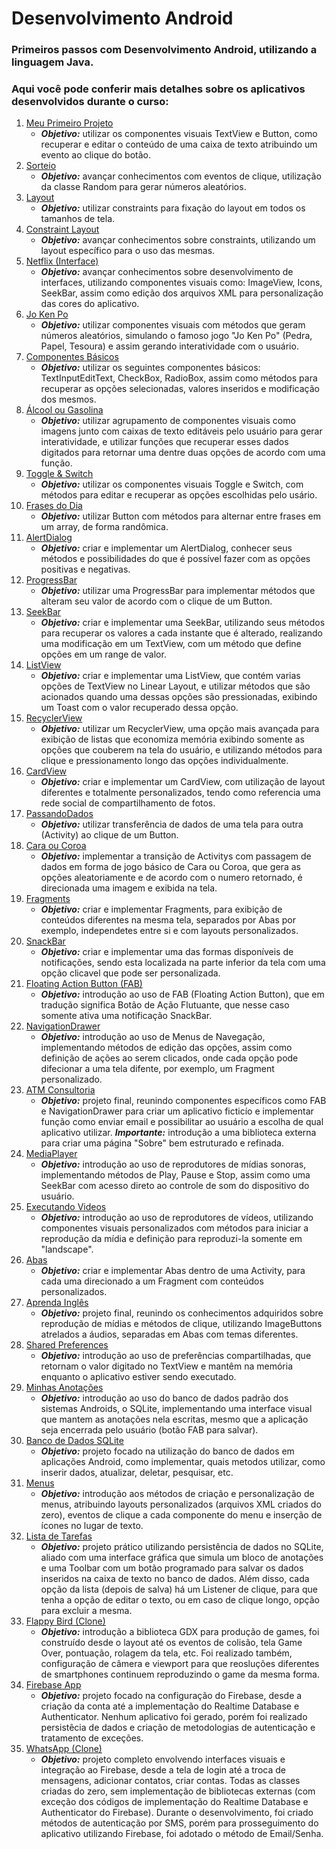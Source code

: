 # Desenvolvimento Android
### Primeiros passos com Desenvolvimento Android, utilizando a linguagem Java.
### Aqui você pode conferir mais detalhes sobre os aplicativos desenvolvidos durante o curso:
1) [Meu Primeiro Projeto](/01.%20Meu%20Primeiro%20Projeto)
   * ***Objetivo:*** utilizar os componentes visuais TextView e Button, como recuperar e editar o conteúdo de uma caixa de texto atribuindo um evento ao clique do botão.
2) [Sorteio](/02.%20Sorteio)
   * ***Objetivo:*** avançar conhecimentos com eventos de clique, utilização da classe Random para gerar números aleatórios.
3) [Layout](/03.%20Layout)
   * ***Objetivo:*** utilizar constraints para fixação do layout em todos os tamanhos de tela.
4) [Constraint Layout](/04.%20Constraint%20Layout)
   * ***Objetivo:*** avançar conhecimentos sobre constraints, utilizando um layout específico para o uso das mesmas.
5) [Netflix (Interface)](/05.%20Netflix%20(Interface))
   * ***Objetivo:*** avançar conhecimentos sobre desenvolvimento de interfaces, utilizando componentes visuais como: ImageView, Icons, SeekBar, assim como edição dos arquivos XML para personalização das cores do aplicativo.
6) [Jo Ken Po](/06.%20Jo%20Ken%20Po)
   * ***Objetivo:*** utilizar componentes visuais com métodos que geram números aleatórios, simulando o famoso jogo "Jo Ken Po" (Pedra, Papel, Tesoura) e assim gerando interatividade com o usuário.
7) [Componentes Básicos](/07.%20Componentes%20Basicos)
   * ***Objetivo:*** utilizar os seguintes componentes básicos: TextInputEditText, CheckBox, RadioBox, assim como métodos para recuperar as opções selecionadas, valores inseridos e modificação dos mesmos.
8) [Álcool ou Gasolina](/08.%20Álcool%20ou%20Gasolina)
   * ***Objetivo:*** utilizar agrupamento de componentes visuais como imagens junto com caixas de texto editáveis pelo usuário para gerar interatividade, e utilizar funções que recuperar esses dados digitados para retornar uma dentre duas opções de acordo com uma função.
9) [Toggle & Switch](/09.%20Toggle%20%26%20Switch)
   * ***Objetivo:*** utilizar os componentes visuais Toggle e Switch, com métodos para editar e recuperar as opções escolhidas pelo usário.
10) [Frases do Dia](/10.%20Frases%20do%20Dia)
    * ***Objetivo:*** utilizar Button com métodos para alternar entre frases em um array, de forma randômica. 
11) [AlertDialog](/11.%20AlertDialog)
    * ***Objetivo:*** criar e implementar um AlertDialog, conhecer seus métodos e possibilidades do que é possível fazer com as opções positivas e negativas.
12) [ProgressBar](/12.%20ProgressBar)
    * ***Objetivo:*** utilizar uma ProgressBar para implementar métodos que alteram seu valor de acordo com o clique de um Button.
13) [SeekBar](/13.%20SeekBar)
    * ***Objetivo:*** criar e implementar uma SeekBar, utilizando seus métodos para recuperar os valores a cada instante que é alterado, realizando uma modificação em um TextView, com um método que define opções em um range de valor.
14) [ListView](/14.%20ListView)
    * ***Objetivo:*** criar e implementar uma ListView, que contém varias opções de TextView no Linear Layout, e utilizar métodos que são acionados quando uma dessas opções são pressionadas, exibindo um Toast com o valor recuperado dessa opção.
15) [RecyclerView](/15.%20RecyclerView)
    * ***Objetivo:*** utilizar um RecyclerView, uma opção mais avançada para exibição de listas que economiza memória exibindo somente as opções que couberem na tela do usuário, e utilizando métodos para clique e pressionamento longo das opções individualmente.
16) [CardView](/16.%20CardView)
    * ***Objetivo:*** criar e implementar um CardView, com utilização de layout diferentes e totalmente personalizados, tendo como referencia uma rede social de compartilhamento de fotos.
17) [PassandoDados](/17.%20PassandoDados)
    * ***Objetivo:*** utilizar transferência de dados de uma tela para outra (Activity) ao clique de um Button.
18) [Cara ou Coroa](/18.%20Cara%20ou%20Coroa)
    * ***Objetivo:*** implementar a transição de Activitys com passagem de dados em forma de jogo básico de Cara ou Coroa, que gera as opções aleatoriamente e de acordo com o numero retornado, é direcionada uma imagem e exibida na tela.
19) [Fragments](/19.%20Fragments)
    * ***Objetivo:*** criar e implementar Fragments, para exibição de conteúdos diferentes na mesma tela, separados por Abas por exemplo, independetes entre si e com layouts personalizados.
20) [SnackBar](/20.%20SnackBar)
    * ***Objetivo:*** criar e implementar uma das formas disponíveis de notificações, sendo esta localizada na parte inferior da tela com uma opção clicavel que pode ser personalizada.
21) [Floating Action Button (FAB)](/21.%20Floating%20Action%20Button%20(FAB))
    * ***Objetivo:*** introdução ao uso de FAB (Floating Action Button), que em tradução significa Botão de Ação Flutuante, que nesse caso somente ativa uma notificação SnackBar.
22) [NavigationDrawer](/22.%20NavigationDrawer)
    * ***Objetivo:*** introdução ao uso de Menus de Navegação, implementando métodos de edição das opções, assim como definição de ações ao serem clicados, onde cada opção pode difecionar a uma tela difente, por exemplo, um Fragment personalizado. 
23) [ATM Consultoria](/23.%20ATM%20Consultoria)
    * ***Objetivo:*** projeto final, reunindo componentes específicos como FAB e NavigationDrawer para criar um aplicativo ficticío e implementar função como enviar email e possibilitar ao usuário a escolha de qual aplicativo utilizar. ***Importante:*** introdução a uma biblioteca externa para criar uma página "Sobre" bem estruturado e refinada.
24) [MediaPlayer](/24.%20MediaPlayer)
    * ***Objetivo:*** introdução ao uso de reprodutores de mídias sonoras, implementando métodos de Play, Pause e Stop, assim como uma SeekBar com acesso direto ao controle de som do dispositivo do usuário.
25) [Executando Videos](/25.%20Executando%20Videos)
    * ***Objetivo:*** introdução ao uso de reprodutores de vídeos, utilizando componentes visuais personalizados com métodos para iniciar a reprodução da mídia e definição para reproduzi-la somente em "landscape".
26) [Abas](/26.%20Abas)
    * ***Objetivo:*** criar e implementar Abas dentro de uma Activity, para cada uma direcionado a um Fragment com conteúdos personalizados. 
27) [Aprenda Inglês](/27.%20Aprenda%20Inglês)
    * ***Objetivo:*** projeto final, reunindo os conhecimentos adquiridos sobre reprodução de mídias e métodos de clique, utilizando ImageButtons atrelados a áudios, separadas em Abas com temas diferentes.
28) [Shared Preferences](/28.%20Shared%20Preferences)
    * ***Objetivo:*** introdução ao uso de preferências compartilhadas, que retornam o valor digitado no TextView e mantêm na memória enquanto o aplicativo estiver sendo executado.
29) [Minhas Anotações](/29.%20Minhas%20Anotações)
    * ***Objetivo:*** introdução ao uso do banco de dados padrão dos sistemas Androids, o SQLite, implementando uma interface visual que mantem as anotações nela escritas, mesmo que a aplicação seja encerrada pelo usuário (botão FAB para salvar).
30) [Banco de Dados SQLite](/30.%20Banco%20de%20Dados%20SQLite)
    * ***Objetivo:*** projeto focado na utilização do banco de dados em aplicações Android, como implementar, quais metodos utilizar, como inserir dados, atualizar, deletar, pesquisar, etc.
31) [Menus](/31.%20Menus)
    * ***Objetivo:*** introdução aos métodos de criação e personalização de menus, atribuindo layouts personalizados (arquivos XML criados do zero), eventos de clique a cada componente do menu e inserção de ícones no lugar de texto.
32) [Lista de Tarefas](/32.%20Lista%20de%20Tarefas)
    * ***Objetivo:*** projeto prático utilizando persistência de dados no SQLite, aliado com uma interface gráfica que simula um bloco de anotações e uma Toolbar com um botão programado para salvar os dados inseridos na caixa de texto no banco de dados. Além disso, cada opção da lista (depois de salva) há um Listener de clique, para que tenha a opção de editar o texto, ou em caso de clique longo, opção para excluir a mesma.
33) [Flappy Bird (Clone)](/33.%20Flappy%20Bird%20(Clone))
    * ***Objetivo:*** introdução a biblioteca GDX para produção de games, foi construído desde o layout até os eventos de colisão, tela Game Over, pontuação, rolagem da tela, etc. Foi realizado também, configuração de câmera e viewport para que reosluções diferentes de smartphones continuem reproduzindo o game da mesma forma.
34) [Firebase App](/34.%20Firebase%20App)
    * ***Objetivo:*** projeto focado na configuração do Firebase, desde a criação da conta até a implementação do Realtime Database e Authenticator. Nenhum aplicativo foi gerado, porém foi realizado persistêcia de dados e criação de metodologias de autenticação e tratamento de exceções.
35) [WhatsApp (Clone)](/35.%20WhatsApp%20(Clone))
    * ***Objetivo:*** projeto completo envolvendo interfaces visuais e integração ao Firebase, desde a tela de login até a troca de mensagens, adicionar contatos, criar contas. Todas as classes criadas do zero, sem implementação de bibliotecas externas (com exceção dos códigos de implementação do Realtime Database e Authenticator do Firebase). Durante o desenvolvimento, foi criado métodos de autenticação por SMS, porém para prosseguimento do aplicativo utilizando Firebase, foi adotado o método de Email/Senha.